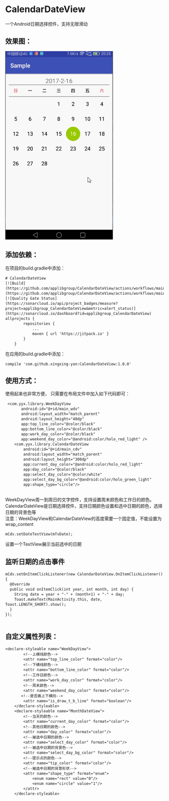 # CalendarDateView
一个Android日期选择控件，支持无限滑动
## 效果图：
![效果图](https://github.com/xingxing-yan/CalendarDateView/blob/master/git/CalendarDemo.gif)
## 添加依赖：
在项目的build.gradle中添加：
```
# CalendarDateView
[![Build](https://github.com/applibgroup/CalendarDateView/actions/workflows/main.yml/badge.svg)](https://github.com/applibgroup/CalendarDateView/actions/workflows/main.yml)
[![Quality Gate Status](https://sonarcloud.io/api/project_badges/measure?project=applibgroup_CalendarDateView&metric=alert_status)](https://sonarcloud.io/dashboard?id=applibgroup_CalendarDateView)
allprojects {
		repositories {
			...
			maven { url 'https://jitpack.io' }
		}
	}
```
 在应用的build.gradle中添加：
 ```
 compile 'com.github.xingxing-yan:CalendarDateView:1.0.0'
 ```
## 使用方式：
使用起来也非常方便， 只需要在布局文件中加入如下代码即可：
```
 <com.yyx.library.WeekDayView
       android:id="@+id/main_wdv"
       android:layout_width="match_parent"
       android:layout_height="40dp"
       app:top_line_color="@color/black"
       app:bottom_line_color="@color/black"
       app:work_day_color="@color/black"
       app:weekend_day_color="@android:color/holo_red_light" />
    <com.yyx.library.CalendarDateView
        android:id="@+id/main_cdv"
        android:layout_width="match_parent"
        android:layout_height="300dp"
        app:current_day_color="@android:color/holo_red_light"
        app:day_color="@color/black"
        app:select_day_color="@color/white"
        app:select_day_bg_color="@android:color/holo_green_light"
        app:shape_type="circle"/>
        
```
        
WeekDayView周一到周日的文字控件，支持设置周末颜色和工作日的颜色。<br/>
CalendarDateView是日期选择控件，支持日期颜色设置和选中日期的颜色，选择日期的背景色等<br/>
注意：WeekDayView和CalendarDateView的高度需要一个固定值，不能设置为wrap_content
```
mCdv.setDateTextView(mTvDate);
```

设置一个TextView展示当前选中的日期

## 监听日期的点击事件

```
mCdv.setOnItemClickListener(new CalendarDateView.OnItemClickListener() {
  @Override
  public void onItemClick(int year, int month, int day) {
    String date = year + "-" + (month+1) + "-" + day;
    Toast.makeText(MainActivity.this, date, Toast.LENGTH_SHORT).show();
  }
});
   
```

## 自定义属性列表：

```
<declare-styleable name="WeekDayView">
        <!--上横线颜色-->
        <attr name="top_line_color" format="color"/>
        <!--下横线颜色-->
        <attr name="bottom_line_color" format="color"/>
        <!--工作日颜色-->
        <attr name="work_day_color" format="color"/>
        <!--周末颜色-->
        <attr name="weekend_day_color" format="color"/>
       <!--是否画上下横向-->
        <attr name="is_draw_t_b_line" format="boolean"/>
    </declare-styleable>
    <declare-styleable name="MonthDateView">
        <!--当天的颜色-->
        <attr name="current_day_color" format="color"/>
        <!--其他日期的颜色-->
        <attr name="day_color" format="color"/>
        <!--被选中日期的颜色-->
        <attr name="select_day_color" format="color"/>
        <!--被选中日期的背景色-->
        <attr name="select_day_bg_color" format="color"/>
        <!--提示点的颜色-->
        <attr name="tip_color" format="color"/>
        <!--被选中日期的背景形状-->
        <attr name="shape_type" format="enum">
            <enum name="rect" value="0"/>
            <enum name="circle" value="1"/>
        </attr>
    </declare-styleable>
    
```
